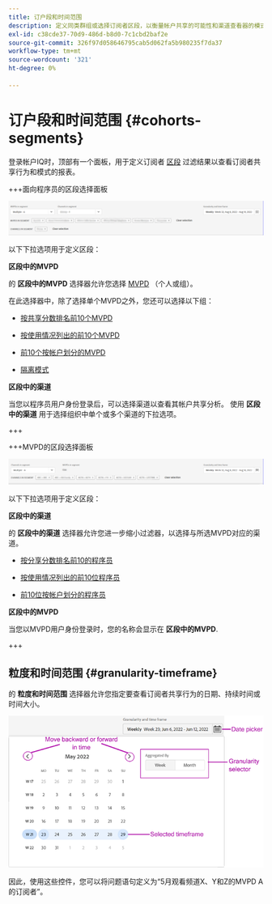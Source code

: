 ```yaml
---
title: 订户段和时间范围
description: 定义同类群组或选择订阅者区段，以衡量帐户共享的可能性和渠道查看器的模式，以便在帐户IQ中使用图形工具和报表。
exl-id: c38cde37-70d9-486d-b8d0-7c1cbd2baf2e
source-git-commit: 326f97d058646795cab5d062fa5b980235f7da37
workflow-type: tm+mt
source-wordcount: '321'
ht-degree: 0%

---
```



# 订户段和时间范围 {#cohorts-segments}

登录帐户IQ时，顶部有一个面板，用于定义订阅者 [区段](/help/AccountIQ/product-concepts.md#segment-segmet-def) 过滤结果以查看订阅者共享行为和模式的报表。

<!--![](assets/segment-timeframe-panel.png)-->

+++面向程序员的区段选择面板

![](assets/segment-panel-programmer.png)

<!--![](assets/filter-panel.png)-->

以下下拉选项用于定义区段：

**区段中的MVPD**

的 **区段中的MVPD** 选择器允许您选择 [MVPD](/help/AccountIQ/product-concepts.md#mvpd-def) （个人或组）。

在此选择器中，除了选择单个MVPD之外，您还可以选择以下组：

* [按共享分数排名前10个MVPD](/help/AccountIQ/product-concepts.md#top-mvpds-def)

* [按使用情况列出的前10个MVPD](/help/AccountIQ/product-concepts.md#top-mvpds-def)

* [前10个按帐户划分的MVPD](/help/AccountIQ/product-concepts.md#top-mvpds-def)

* [隔离模式](/help/AccountIQ/isolation-mode.md)

**区段中的渠道**

当您以程序员用户身份登录后，可以选择渠道以查看其帐户共享分析。 使用 **区段中的渠道** 用于选择组织中单个或多个渠道的下拉选项。

+++

+++MVPD的区段选择面板

![](assets/segment-panel-mvpd.png)

以下下拉选项用于定义区段：

**区段中的渠道**

的 **区段中的渠道** 选择器允许您进一步缩小过滤器，以选择与所选MVPD对应的渠道。

* [按分享分数排名前10的程序员](/help/AccountIQ/product-concepts.md#top-mvpds-def)

* [按使用情况列出的前10位程序员](/help/AccountIQ/product-concepts.md#top-mvpds-def)

* [前10位按帐户划分的程序员](/help/AccountIQ/product-concepts.md#top-mvpds-def)

**区段中的MVPD**

当您以MVPD用户身份登录时，您的名称会显示在 **区段中的MVPD**.

+++




<!--For example, you can define your segment as the "subscribers of the MVPD A that watched the channels X, Y, and Z".-->



## 粒度和时间范围 {#granularity-timeframe}

的 **粒度和时间范围** 选择器允许您指定要查看订阅者共享行为的日期、持续时间或时间大小。

![粒度和时间范围](assets/granularity-timeframe-weekwise.png)

因此，使用这些控件，您可以将问题语句定义为“5月观看频道X、Y和Z的MVPD A的订阅者”。

